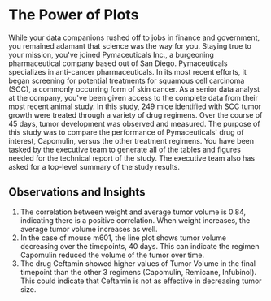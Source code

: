 # The Power of Plots
While your data companions rushed off to jobs in finance and government, you remained adamant that science was the way for you. Staying true to your mission, you've joined Pymaceuticals Inc., a burgeoning pharmaceutical company based out of San Diego. Pymaceuticals specializes in anti-cancer pharmaceuticals. In its most recent efforts, it began screening for potential treatments for squamous cell carcinoma (SCC), a commonly occurring form of skin cancer.
As a senior data analyst at the company, you've been given access to the complete data from their most recent animal study. In this study, 249 mice identified with SCC tumor growth were treated through a variety of drug regimens. Over the course of 45 days, tumor development was observed and measured. The purpose of this study was to compare the performance of Pymaceuticals' drug of interest, Capomulin, versus the other treatment regimens. You have been tasked by the executive team to generate all of the tables and figures needed for the technical report of the study. The executive team also has asked for a top-level summary of the study results.

## Observations and Insights
1. The correlation between weight and average tumor volume is 0.84, indicating there is a positive correlation. When weight increases, the average tumor volume increases as well.
2. In the case of mouse m601, the line plot shows tumor volume decreasing over the timepoints, 40 days. This can indicate the regimen Capomulin reduced the volume of the tumor over time. 
3. The drug Ceftamin showed higher values of Tumor Volume in the final timepoint than the other 3 regimens (Capomulin, Remicane, Infubinol). This could indicate that Ceftamin is not as effective in decreasing tumor size.
